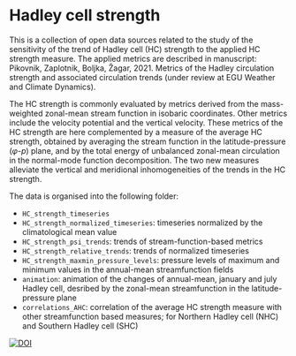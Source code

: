 # Hadley cell strength

This is a collection of open data sources related to the study of the sensitivity of the trend of Hadley cell (HC) strength to the applied HC strength measure. The applied metrics are described in manuscript: Pikovnik, Zaplotnik, Boljka, Žagar, 2021. Metrics of the Hadley circulation strength and associated circulation trends (under review at EGU Weather and Climate Dynamics).

The HC strength is commonly evaluated by metrics derived from the mass-weighted zonal-mean stream function in isobaric coordinates. Other metrics include the velocity potential and the vertical velocity. These metrics of the HC strength are here complemented by a measure of the average HC strength, obtained by averaging the stream function in the latitude-pressure ($\varphi$-$p$) plane, and by the total energy of unbalanced zonal-mean circulation in the normal-mode function decomposition. The two new measures alleviate the vertical and meridional inhomogeneities of the trends in the HC strength.

The data is organised into the following folder:

* `HC_strength_timeseries`
* `HC_strength_normalized_timeseries`: timeseries normalized by the climatological mean value
* `HC_strength_psi_trends`: trends of stream-function-based metrics
* `HC_strength_relative_trends`: trends of normalized timeseries
* `HC_strength_maxmin_pressure_levels`: pressure levels of maximum and minimum values in the annual-mean streamfunction fields
* `animation`: animation of the changes of annual-mean, january and july Hadley cell, desribed by the zonal-mean streamfunction in the latitude-pressure plane
* `correlations_AHC`: correlation of the average HC strength measure with other streamfunction based measures; for Northern Hadley cell (NHC) and Southern Hadley cell (SHC)

[![DOI](https://zenodo.org/badge/488761843.svg)](https://zenodo.org/badge/latestdoi/488761843)
